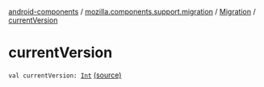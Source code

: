 [android-components](../../index.md) / [mozilla.components.support.migration](../index.md) / [Migration](index.md) / [currentVersion](./current-version.md)

# currentVersion

`val currentVersion: `[`Int`](https://kotlinlang.org/api/latest/jvm/stdlib/kotlin/-int/index.html) [(source)](https://github.com/mozilla-mobile/android-components/blob/master/components/support/migration/src/main/java/mozilla/components/support/migration/FennecMigrator.kt#L35)